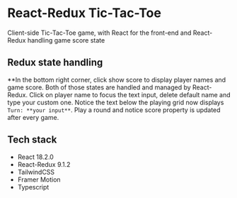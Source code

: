 # React-Redux Tic-Tac-Toe

Client-side Tic-Tac-Toe game, with React for the front-end and React-Redux handling game score state

## Redux state handling

**In the bottom right corner, click show score to display player names and game score. Both of those states are handled and managed by React-Redux. Click on player name to focus the text input, delete default name and type your custom one. Notice the text below the playing grid now displays `Turn: **your input**`. Play a round and notice score property is updated after every game.

## Tech stack

- React 18.2.0
- React-Redux 9.1.2
- TailwindCSS
- Framer Motion
- Typescript
